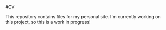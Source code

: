 #CV

This repository contains files for my personal site. I'm currently working on this project, so this is a work in progress!
